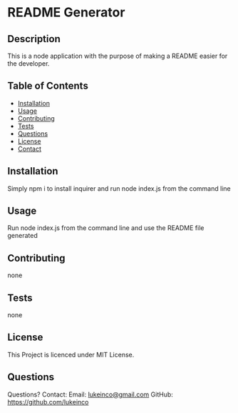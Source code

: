 
  # README Generator

  ## Description
  This is a node application with the purpose of making a README easier for the developer.

  ## Table of Contents
  - [Installation](#installation)
  - [Usage](#usage)
  - [Contributing](#contributing)
  - [Tests](#tests)
  - [Questions](#questions)
  - [License](#license)
  - [Contact](#contact)

  ## Installation
  Simply npm i to install inquirer and run node index.js from the command line

  ## Usage
  Run node index.js from the command line and use the README file generated

  ## Contributing
  none

  ## Tests
  none

  ## License
  This Project is licenced under MIT License.

  ## Questions
  Questions? Contact:
  Email: lukeinco@gmail.com
  GitHub: https://github.com/lukeinco
  
